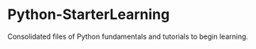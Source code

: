 # Python-StarterLearning

Consolidated files of Python fundamentals and tutorials to begin learning.
